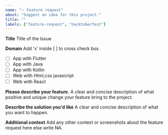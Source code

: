 ```yaml
---
name: "✨ Feature request"
about: "Suggest an idea for this project."
title: ""
labels: ["feature-request", "hacktoberfest"]
---
```


**Title**
Title of the Issue

**Domain**
Add 'x' inside [ ] to cross check box.

- [ ] App with Flutter
- [ ] App with Java
- [ ] App with Kotlin
- [ ] Web with Html,css javascript
- [ ] Web with React

**Please describe your feature.**
A clear and concise description of what positive and unique change your feature bring to the project.

**Describe the solution you'd like**
A clear and concise description of what you want to happen.

**Additional context**
Add any other context or screenshots about the feature request here else write NA.
